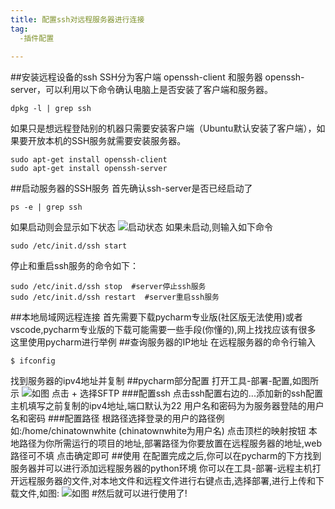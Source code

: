 ```yaml
---
title: 配置ssh对远程服务器进行连接
tag:
  -插件配置
  
---
```

##安装远程设备的ssh
SSH分为客户端 openssh-client 和服务器 openssh-server，可以利用以下命令确认电脑上是否安装了客户端和服务器。
```
dpkg -l | grep ssh
```
如果只是想远程登陆别的机器只需要安装客户端（Ubuntu默认安装了客户端），如果要开放本机的SSH服务就需要安装服务器。
```
sudo apt-get install openssh-client 
sudo apt-get install openssh-server 
```
##启动服务器的SSH服务
首先确认ssh-server是否已经启动了
```
ps -e | grep ssh
```
如果启动则会显示如下状态
![启动状态](https://photos.google.com/photo/AF1QipPcN3WFPxHOWM5TcXqdOhv2Ang2lWVsArRNKWpw)
如果未启动,则输入如下命令
```
sudo /etc/init.d/ssh start 
```
停止和重启ssh服务的命令如下：
```
sudo /etc/init.d/ssh stop  #server停止ssh服务 
sudo /etc/init.d/ssh restart  #server重启ssh服务
```
##本地局域网远程连接
首先需要下载pycharm专业版(社区版无法使用)或者vscode,pycharm专业版的下载可能需要一些手段(你懂的),网上找找应该有很多
这里使用pycharm进行举例
##查询服务器的IP地址
在远程服务器的命令行输入
```
$ ifconfig
```
找到服务器的ipv4地址并复制
##pycharm部分配置
打开工具-部署-配置,如图所示
![如图]([https://photos.google.com/photo/AF1QipNvoKE4m1qE1zl2HuYx-3BYB-xytMJ5NyTC6bSw](https://github.com/chinatownlittlewhite/chinatownlittlewhite.github.io/blob/master-branch/images/%E9%85%8D%E7%BD%AE.png))
点击 + 选择SFTP
###配置ssh
点击ssh配置右边的...添加新的ssh配置
主机填写之前复制的ipv4地址,端口默认为22
用户名和密码为为服务器登陆的用户名和密码
###配置路径
根路径选择登录的用户的路径例如:/home/chinatownwhite  (chinatownwhite为用户名)
点击顶栏的映射按钮
本地路径为你所需运行的项目的地址,部署路径为你要放置在远程服务器的地址,web路径可不填
点击确定即可
##使用
在配置完成之后,你可以在pycharm的下方找到服务器并可以进行添加远程服务器的python环境
你可以在工具-部署-远程主机打开远程服务器的文件,对本地文件和远程文件进行右键点击,选择部署,进行上传和下载文件,如图:
![如图](https://photos.google.com/photo/AF1QipPUBMNzfYxn7Vlo2Q9mgDl0_8Iq8F8mC5jGHcWj)
#然后就可以进行使用了!
